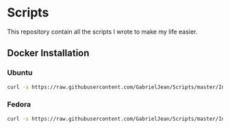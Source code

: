 # Scripts
This repository contain all the scripts I wrote to make my life easier.

## Docker Installation

### Ubuntu

```bash
curl -s https://raw.githubusercontent.com/GabrielJean/Scripts/master/Installation%20scripts/Docker/ubuntu-docker-install.sh | sudo bash
```

### Fedora

```bash
curl -s https://raw.githubusercontent.com/GabrielJean/Scripts/master/Installation%20scripts/Docker/fedora-docker-install.sh | sudo bash
```
